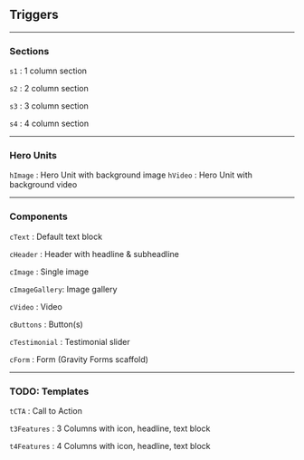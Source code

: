 
## Triggers

---

### Sections

`s1` : 1 column section

`s2` : 2 column section

`s3` : 3 column section

`s4` : 4 column section

---

### Hero Units

`hImage` : Hero Unit with background image 
`hVideo` : Hero Unit with background video

---

### Components

`cText` : Default text block

`cHeader` : Header with headline & subheadline

`cImage` : Single image

`cImageGallery`: Image gallery

`cVideo` : Video

`cButtons` : Button(s)

`cTestimonial` : Testimonial slider

`cForm` : Form (Gravity Forms scaffold)

---

### TODO: Templates

`tCTA` : Call to Action

`t3Features` : 3 Columns with icon, headline, text block

`t4Features` : 4 Columns with icon, headline, text block
